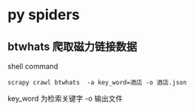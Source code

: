 
# py spiders

## btwhats 爬取磁力链接数据

shell command
```
scrapy crawl btwhats  -a key_word=酒店 -o 酒店.json
```
key_word 为检索关键字  -o 输出文件
